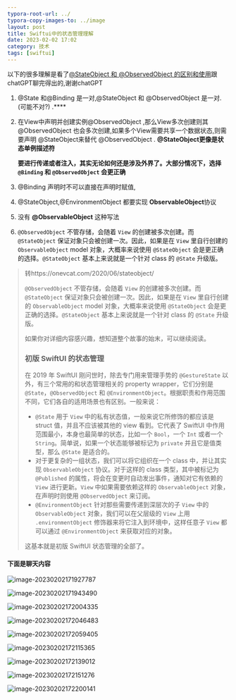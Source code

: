 ```yaml
---
typora-root-url: ../
typora-copy-images-to: ../image
layout: post
title: Swiftui中的状态管理理解
date: 2023-02-02 17:02
category: 技术
tags: [swiftui]
---
```




以下的很多理解是看了[@StateObject 和 @ObservedObject 的区别和使用](https://onevcat.com/2020/06/stateobject/)跟chatGPT聊完得出的,谢谢chatGPT



1. @State 和@Binding 是一对,@StateObject 和 @ObservedObject 是一对. (可能不对?) .****

2. 在View中声明并创建实例@ObservedObject ,那么View多次创建则其@ObservedObject 也会多次创建,如果多个View需要共享一个数据状态,则需要声明 @StateObject来替代 @ObservedObject .  **@StateObject更像是状态单例描述符**

   **要进行传递或者注入，其实无论如何还是涉及外界了。大部分情况下，选择 `@Binding` 和 `@ObservedObject` 会更正确**

3. @Binding 声明时不可以直接在声明时赋值,

4. @StateObject,@EnvironmentObject 都要实现 **ObservableObject**协议

5. 没有 **@ObservableObject** 这种写法

6. `@ObservedObject` 不管存储，会随着 `View` 的创建被多次创建。而 `@StateObject` 保证对象只会被创建一次。因此，如果是在 `View` 里自行创建的 `ObservableObject` model 对象，大概率来说使用 `@StateObject` 会是更正确的选择。`@StateObject` 基本上来说就是一个针对 class 的 `@State` 升级版。

   





> 转https://onevcat.com/2020/06/stateobject/
>
> `@ObservedObject` 不管存储，会随着 `View` 的创建被多次创建。而 `@StateObject` 保证对象只会被创建一次。因此，如果是在 `View` 里自行创建的 `ObservableObject` model 对象，大概率来说使用 `@StateObject` 会是更正确的选择。`@StateObject` 基本上来说就是一个针对 class 的 `@State` 升级版。
>
> 如果你对详细内容感兴趣，想知道整个故事的始末，可以继续阅读。
>
> ### 初版 SwiftUI 的状态管理
>
> 在 2019 年 SwiftUI 刚问世时，除去专门用来管理手势的 `@GestureState` 以外，有三个常用的和状态管理相关的 property wrapper，它们分别是 `@State`，`@ObservedObject` 和 `@EnvironmentObject`。根据职责和作用范围不同，它们各自的适用场景也有区别。一般来说：
>
> - `@State` 用于 `View` 中的私有状态值，一般来说它所修饰的都应该是 struct 值，并且不应该被其他的 view 看到。它代表了 SwiftUI 中作用范围最小，本身也最简单的状态，比如一个 `Bool`，一个 `Int` 或者一个 `String`。简单说，如果一个状态能够被标记为 `private` 并且它是值类型，那么 `@State` 是适合的。
> - 对于更复杂的一组状态，我们可以将它组织在一个 class 中，并让其实现 `ObservableObject` 协议。对于这样的 class 类型，其中被标记为 `@Published` 的属性，将会在变更时自动发出事件，通知对它有依赖的 `View` 进行更新。`View` 中如果需要依赖这样的 `ObservableObject` 对象，在声明时则使用 `@ObservedObject` 来订阅。
> - `@EnvironmentObject` 针对那些需要传递到深层次的子 `View` 中的 `ObservableObject` 对象，我们可以在父层级的 `View` 上用 `.environmentObject` 修饰器来将它注入到环境中，这样任意子 `View` 都可以通过 `@EnvironmentObject` 来获取对应的对象。
>
> 这基本就是初版 SwiftUI 状态管理的全部了。



#### 下面是聊天内容

![image-20230202171927787](/image/image-20230202171927787.png)

![image-20230202171943490](/image/image-20230202171943490.png)

![image-20230202172004335](/image/image-20230202172004335.png)

![image-20230202172046483](/image/image-20230202172046483.png)

![image-20230202172059405](/image/image-20230202172059405.png)

![image-20230202172115365](/image/image-20230202172115365.png)

![image-20230202172139012](/image/image-20230202172139012.png)

![image-20230202172151276](/image/image-20230202172151276.png)

![image-20230202172200141](/image/image-20230202172200141.png)

